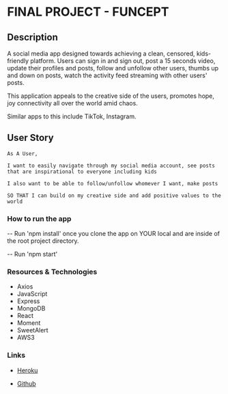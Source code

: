 # FINAL PROJECT - FUNCEPT

## Description

A social media app designed towards achieving a clean, censored, kids-friendly platform. Users can sign in and sign out, post a 15 seconds video, update their profiles and posts, follow and unfollow other users, thumbs up and down on posts, watch the activity feed streaming with other users' posts.

This application appeals to the creative side of the users, promotes hope, joy connectivity all over the world amid chaos.

Similar apps to this include TikTok, Instagram.

## User Story

```
As A User,

I want to easily navigate through my social media account, see posts that are inspirational to everyone including kids

I also want to be able to follow/unfollow whomever I want, make posts

SO THAT I can build on my creative side and add positive values to the world

```

### How to run the app

-- Run 'npm install' once you clone the app on YOUR local and are inside of the root project directory.

-- Run 'npm start'

### Resources & Technologies

- Axios
- JavaScript
- Express
- MongoDB
- React
- Moment
- SweetAlert
- AWS3

### Links

- [Heroku]()

- [Github](https://github.com/Miteshmodi003/funcept)
